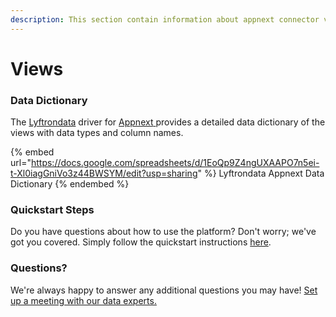 ```yaml
---
description: This section contain information about appnext connector views information
---
```


# Views

### Data Dictionary

The [Lyftrondata](https://www.lyftrondata.com/) driver for [Appnext](https://www.lyftrondata.com/integration/Appnext/)[ ](https://www.lyftrondata.com/integration/appnext/)provides a detailed data dictionary of the views with data types and column names.

{% embed url="https://docs.google.com/spreadsheets/d/1EoQp9Z4ngUXAAPO7n5ei-t-Xl0iagGniVo3z44BWSYM/edit?usp=sharing" %}
Lyftrondata Appnext Data Dictionary
{% endembed %}

### Quickstart Steps

Do you have questions about how to use the platform? Don't worry; we've got you covered. Simply follow the quickstart instructions [here](../../../../quickstart-steps.md).

### Questions? <a href="#questions" id="questions"></a>

We're always happy to answer any additional questions you may have! [Set up a meeting with our data experts.](https://www.lyftrondata.com/book-a-meeting/)


